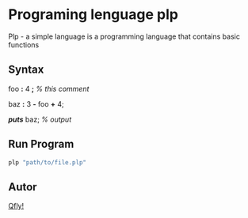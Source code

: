 Programing lenguage plp
=========================

Plp - a simple language is a programming language that contains basic functions

Syntax
-----------

foo **:** 4 **;** *% this comment*

baz **:** 3 **-** foo **+** 4;

***puts*** baz; *% output*

Run Program
-----------

```ps1
plp "path/to/file.plp"
```

Autor
-----------

[Qfly!](https://github.com/Qfliy)
